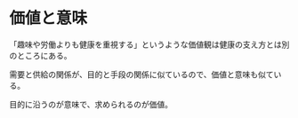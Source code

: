# 価値と意味

「趣味や労働よりも健康を重視する」というような価値観は健康の支え方とは別のところにある。

需要と供給の関係が、目的と手段の関係に似ているので、価値と意味も似ている。

目的に沿うのが意味で、求められるのが価値。
